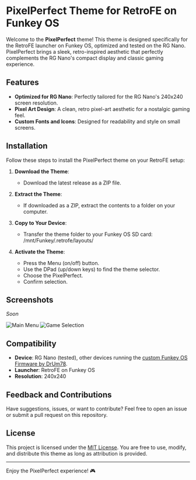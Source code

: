 # PixelPerfect Theme for RetroFE on Funkey OS

Welcome to the **PixelPerfect** theme! This theme is designed specifically for the RetroFE launcher on Funkey OS, optimized and tested on the RG Nano. PixelPerfect brings a sleek, retro-inspired aesthetic that perfectly complements the RG Nano's compact display and classic gaming experience.

## Features

- **Optimized for RG Nano**: Perfectly tailored for the RG Nano's 240x240 screen resolution.
- **Pixel Art Design**: A clean, retro pixel-art aesthetic for a nostalgic gaming feel.
- **Custom Fonts and Icons**: Designed for readability and style on small screens.

## Installation

Follow these steps to install the PixelPerfect theme on your RetroFE setup:

1. **Download the Theme**:
   - Download the latest release as a ZIP file.

2. **Extract the Theme**:
   - If downloaded as a ZIP, extract the contents to a folder on your computer.

3. **Copy to Your Device**:
   - Transfer the theme folder to your Funkey OS SD card: /mnt/Funkey/.retrofe/layouts/

4. **Activate the Theme**:
   - Press the Menu (on/off) button.
   - Use the DPad (up/down keys) to find the theme selector.
   - Choose the PixelPerfect.
   - Confirm selection.

## Screenshots

_Soon_

![Main Menu](path/to/screenshot1.png)
![Game Selection](path/to/screenshot2.png)

## Compatibility

- **Device**: RG Nano (tested), other devices running the [custom Funkey OS Firmware by DrUm78](https://github.com/DrUm78/FunKey-OS/releases/).
- **Launcher**: RetroFE on Funkey OS
- **Resolution**: 240x240

## Feedback and Contributions

Have suggestions, issues, or want to contribute? Feel free to open an issue or submit a pull request on this repository.

## License

This project is licensed under the [MIT License](LICENSE). You are free to use, modify, and distribute this theme as long as attribution is provided.

---

Enjoy the PixelPerfect experience! 🎮
